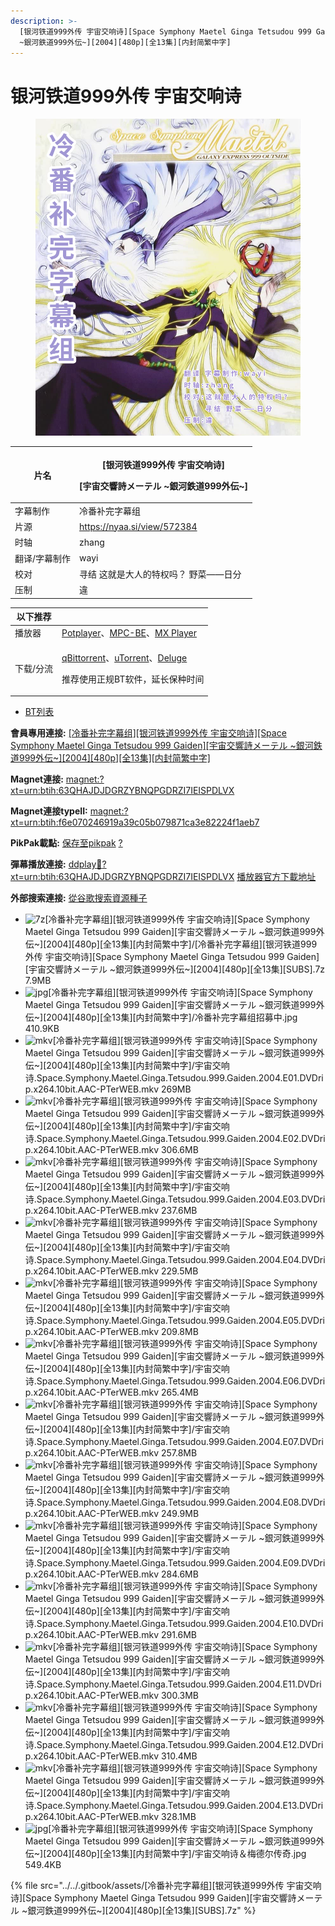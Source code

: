 ```yaml
---
description: >-
  [银河铁道999外传 宇宙交响诗][Space Symphony Maetel Ginga Tetsudou 999 Gaiden][宇宙交響詩メーテル
  ~銀河鉄道999外伝~][2004][480p][全13集][内封简繁中字]
---
```


# 银河铁道999外传 宇宙交响诗



<figure><img src="../../.gitbook/assets/宇宙交响诗＆梅德尔传奇.jpg" alt=""><figcaption></figcaption></figure>

| 片名      | <p>[银河铁道999外传 宇宙交响诗]</p><p>[宇宙交響詩メーテル ~銀河鉄道999外伝~]</p> |
| ------- | ------------------------------------------------------ |
| 字幕制作    | 冷番补完字幕组                                                |
| 片源      | https://nyaa.si/view/572384                            |
| 时轴      | zhang                                                  |
| 翻译/字幕制作 | wayi                                                   |
| 校对      | 寻结  这就是大人的特权吗？  野菜——日分                                 |
| 压制      | 違                                                      |

&#x20;

| 以下推荐  |                                                                                                                                                                                                                                              |
| ----- | -------------------------------------------------------------------------------------------------------------------------------------------------------------------------------------------------------------------------------------------- |
| 播放器   | [Potplayer](https://potplayer.daum.net/)、[MPC-BE](https://sourceforge.net/projects/mpcbe/)、[MX Player](https://www.lanzous.com/b688551)                                                                                                      |
| 下载/分流 | <p><a href="https://github.com/c0re100/qBittorrent-Enhanced-Edition/releases">qBittorrent</a>、<a href="https://hungryxhz.lanzouu.com/iUAtd058gd4h">uTorrent</a>、<a href="https://deluge-torrent.org/">Deluge</a></p><p>推荐使用正规BT软件，延长保种时间</p> |

&#x20;

* [BT列表](https://share.dmhy.org/topics/view/622357\_999\_Space\_Symphony\_Maetel\_Ginga\_Tetsudou\_999\_Gaiden\_999\_2004\_480p\_13.html#tabs-1)

**會員專用連接:** [\[冷番补完字幕组\]\[银河铁道999外传 宇宙交响诗\]\[Space Symphony Maetel Ginga Tetsudou 999 Gaiden\]\[宇宙交響詩メーテル \~銀河鉄道999外伝\~\]\[2004\]\[480p\]\[全13集\]\[内封简繁中字\]](https://dl.dmhy.org/2022/11/26/f6e070246919a39c05b079871ca3e82224f1aeb7.torrent)

**Magnet連接:** [magnet:?xt=urn:btih:63QHAJDJDGRZYBNQPGDRZI7IEISPDLVX](https://magnet/?xt=urn:btih:63QHAJDJDGRZYBNQPGDRZI7IEISPDLVX\&dn=\&tr=http%3A%2F%2F104.143.10.186%3A8000%2Fannounce\&tr=udp%3A%2F%2F104.143.10.186%3A8000%2Fannounce\&tr=http%3A%2F%2Ftracker.openbittorrent.com%3A80%2Fannounce\&tr=http%3A%2F%2Ftracker3.itzmx.com%3A6961%2Fannounce\&tr=http%3A%2F%2Ftracker4.itzmx.com%3A2710%2Fannounce\&tr=http%3A%2F%2Ftracker.publicbt.com%3A80%2Fannounce\&tr=http%3A%2F%2Ftracker.prq.to%2Fannounce\&tr=http%3A%2F%2Fopen.acgtracker.com%3A1096%2Fannounce\&tr=https%3A%2F%2Ft-115.rhcloud.com%2Fonly\_for\_ylbud\&tr=http%3A%2F%2Ftracker1.itzmx.com%3A8080%2Fannounce\&tr=http%3A%2F%2Ftracker2.itzmx.com%3A6961%2Fannounce\&tr=udp%3A%2F%2Ftracker1.itzmx.com%3A8080%2Fannounce\&tr=udp%3A%2F%2Ftracker2.itzmx.com%3A6961%2Fannounce\&tr=udp%3A%2F%2Ftracker3.itzmx.com%3A6961%2Fannounce\&tr=udp%3A%2F%2Ftracker4.itzmx.com%3A2710%2Fannounce\&tr=http%3A%2F%2Fnyaa.tracker.wf%3A7777%2Fannounce)

**Magnet連接typeII:** [magnet:?xt=urn:btih:f6e070246919a39c05b079871ca3e82224f1aeb7](https://magnet/?xt=urn:btih:f6e070246919a39c05b079871ca3e82224f1aeb7)

**PikPak載點:** [保存至pikpak](https://drive.mypikpak.com/landing?\_\_add\_url=magnet:?xt=urn:btih:f6e070246919a39c05b079871ca3e82224f1aeb7&\_\_source=dmhy&\_\_campaign=detail\&login=oauth) [?](https://www.mypikpak.com/)

**彈幕播放連接:** [ddplay:magnet:?xt=urn:btih:63QHAJDJDGRZYBNQPGDRZI7IEISPDLVX](ddplay:magnet:?xt=urn:btih:63QHAJDJDGRZYBNQPGDRZI7IEISPDLVX\&dn=\&tr=http%3A%2F%2F104.143.10.186%3A8000%2Fannounce\&tr=udp%3A%2F%2F104.143.10.186%3A8000%2Fannounce\&tr=http%3A%2F%2Ftracker.openbittorrent.com%3A80%2Fannounce\&tr=http%3A%2F%2Ftracker3.itzmx.com%3A6961%2Fannounce\&tr=http%3A%2F%2Ftracker4.itzmx.com%3A2710%2Fannounce\&tr=http%3A%2F%2Ftracker.publicbt.com%3A80%2Fannounce\&tr=http%3A%2F%2Ftracker.prq.to%2Fannounce\&tr=http%3A%2F%2Fopen.acgtracker.com%3A1096%2Fannounce\&tr=https%3A%2F%2Ft-115.rhcloud.com%2Fonly\_for\_ylbud\&tr=http%3A%2F%2Ftracker1.itzmx.com%3A8080%2Fannounce\&tr=http%3A%2F%2Ftracker2.itzmx.com%3A6961%2Fannounce\&tr=udp%3A%2F%2Ftracker1.itzmx.com%3A8080%2Fannounce\&tr=udp%3A%2F%2Ftracker2.itzmx.com%3A6961%2Fannounce\&tr=udp%3A%2F%2Ftracker3.itzmx.com%3A6961%2Fannounce\&tr=udp%3A%2F%2Ftracker4.itzmx.com%3A2710%2Fannounce\&tr=http%3A%2F%2Fnyaa.tracker.wf%3A7777%2Fannounce) [播放器官方下載地址](http://www.dandanplay.com/?from=dmhy)

**外部搜索連接:** [從谷歌搜索資源種子](https://www.google.com/search?oe=utf-8\&q=f6e070246919a39c05b079871ca3e82224f1aeb7)



* ![7z](https://share.dmhy.org/images/icon/7z.gif)\[冷番补完字幕组]\[银河铁道999外传 宇宙交响诗]\[Space Symphony Maetel Ginga Tetsudou 999 Gaiden]\[宇宙交響詩メーテル \~銀河鉄道999外伝\~]\[2004]\[480p]\[全13集]\[内封简繁中字]/\[冷番补完字幕组]\[银河铁道999外传 宇宙交响诗]\[Space Symphony Maetel Ginga Tetsudou 999 Gaiden]\[宇宙交響詩メーテル \~銀河鉄道999外伝\~]\[2004]\[480p]\[全13集]\[SUBS].7z 7.9MB
* ![jpg](https://share.dmhy.org/images/icon/jpg.gif)\[冷番补完字幕组]\[银河铁道999外传 宇宙交响诗]\[Space Symphony Maetel Ginga Tetsudou 999 Gaiden]\[宇宙交響詩メーテル \~銀河鉄道999外伝\~]\[2004]\[480p]\[全13集]\[内封简繁中字]/冷番补完字幕组招募中.jpg 410.9KB
* ![mkv](https://share.dmhy.org/images/icon/mkv.gif)\[冷番补完字幕组]\[银河铁道999外传 宇宙交响诗]\[Space Symphony Maetel Ginga Tetsudou 999 Gaiden]\[宇宙交響詩メーテル \~銀河鉄道999外伝\~]\[2004]\[480p]\[全13集]\[内封简繁中字]/宇宙交响诗.Space.Symphony.Maetel.Ginga.Tetsudou.999.Gaiden.2004.E01.DVDrip.x264.10bit.AAC-PTerWEB.mkv 269MB
* ![mkv](https://share.dmhy.org/images/icon/mkv.gif)\[冷番补完字幕组]\[银河铁道999外传 宇宙交响诗]\[Space Symphony Maetel Ginga Tetsudou 999 Gaiden]\[宇宙交響詩メーテル \~銀河鉄道999外伝\~]\[2004]\[480p]\[全13集]\[内封简繁中字]/宇宙交响诗.Space.Symphony.Maetel.Ginga.Tetsudou.999.Gaiden.2004.E02.DVDrip.x264.10bit.AAC-PTerWEB.mkv 306.6MB
* ![mkv](https://share.dmhy.org/images/icon/mkv.gif)\[冷番补完字幕组]\[银河铁道999外传 宇宙交响诗]\[Space Symphony Maetel Ginga Tetsudou 999 Gaiden]\[宇宙交響詩メーテル \~銀河鉄道999外伝\~]\[2004]\[480p]\[全13集]\[内封简繁中字]/宇宙交响诗.Space.Symphony.Maetel.Ginga.Tetsudou.999.Gaiden.2004.E03.DVDrip.x264.10bit.AAC-PTerWEB.mkv 237.6MB
* ![mkv](https://share.dmhy.org/images/icon/mkv.gif)\[冷番补完字幕组]\[银河铁道999外传 宇宙交响诗]\[Space Symphony Maetel Ginga Tetsudou 999 Gaiden]\[宇宙交響詩メーテル \~銀河鉄道999外伝\~]\[2004]\[480p]\[全13集]\[内封简繁中字]/宇宙交响诗.Space.Symphony.Maetel.Ginga.Tetsudou.999.Gaiden.2004.E04.DVDrip.x264.10bit.AAC-PTerWEB.mkv 229.5MB
* ![mkv](https://share.dmhy.org/images/icon/mkv.gif)\[冷番补完字幕组]\[银河铁道999外传 宇宙交响诗]\[Space Symphony Maetel Ginga Tetsudou 999 Gaiden]\[宇宙交響詩メーテル \~銀河鉄道999外伝\~]\[2004]\[480p]\[全13集]\[内封简繁中字]/宇宙交响诗.Space.Symphony.Maetel.Ginga.Tetsudou.999.Gaiden.2004.E05.DVDrip.x264.10bit.AAC-PTerWEB.mkv 209.8MB
* ![mkv](https://share.dmhy.org/images/icon/mkv.gif)\[冷番补完字幕组]\[银河铁道999外传 宇宙交响诗]\[Space Symphony Maetel Ginga Tetsudou 999 Gaiden]\[宇宙交響詩メーテル \~銀河鉄道999外伝\~]\[2004]\[480p]\[全13集]\[内封简繁中字]/宇宙交响诗.Space.Symphony.Maetel.Ginga.Tetsudou.999.Gaiden.2004.E06.DVDrip.x264.10bit.AAC-PTerWEB.mkv 265.4MB
* ![mkv](https://share.dmhy.org/images/icon/mkv.gif)\[冷番补完字幕组]\[银河铁道999外传 宇宙交响诗]\[Space Symphony Maetel Ginga Tetsudou 999 Gaiden]\[宇宙交響詩メーテル \~銀河鉄道999外伝\~]\[2004]\[480p]\[全13集]\[内封简繁中字]/宇宙交响诗.Space.Symphony.Maetel.Ginga.Tetsudou.999.Gaiden.2004.E07.DVDrip.x264.10bit.AAC-PTerWEB.mkv 257.8MB
* ![mkv](https://share.dmhy.org/images/icon/mkv.gif)\[冷番补完字幕组]\[银河铁道999外传 宇宙交响诗]\[Space Symphony Maetel Ginga Tetsudou 999 Gaiden]\[宇宙交響詩メーテル \~銀河鉄道999外伝\~]\[2004]\[480p]\[全13集]\[内封简繁中字]/宇宙交响诗.Space.Symphony.Maetel.Ginga.Tetsudou.999.Gaiden.2004.E08.DVDrip.x264.10bit.AAC-PTerWEB.mkv 249.9MB
* ![mkv](https://share.dmhy.org/images/icon/mkv.gif)\[冷番补完字幕组]\[银河铁道999外传 宇宙交响诗]\[Space Symphony Maetel Ginga Tetsudou 999 Gaiden]\[宇宙交響詩メーテル \~銀河鉄道999外伝\~]\[2004]\[480p]\[全13集]\[内封简繁中字]/宇宙交响诗.Space.Symphony.Maetel.Ginga.Tetsudou.999.Gaiden.2004.E09.DVDrip.x264.10bit.AAC-PTerWEB.mkv 284.6MB
* ![mkv](https://share.dmhy.org/images/icon/mkv.gif)\[冷番补完字幕组]\[银河铁道999外传 宇宙交响诗]\[Space Symphony Maetel Ginga Tetsudou 999 Gaiden]\[宇宙交響詩メーテル \~銀河鉄道999外伝\~]\[2004]\[480p]\[全13集]\[内封简繁中字]/宇宙交响诗.Space.Symphony.Maetel.Ginga.Tetsudou.999.Gaiden.2004.E10.DVDrip.x264.10bit.AAC-PTerWEB.mkv 291.6MB
* ![mkv](https://share.dmhy.org/images/icon/mkv.gif)\[冷番补完字幕组]\[银河铁道999外传 宇宙交响诗]\[Space Symphony Maetel Ginga Tetsudou 999 Gaiden]\[宇宙交響詩メーテル \~銀河鉄道999外伝\~]\[2004]\[480p]\[全13集]\[内封简繁中字]/宇宙交响诗.Space.Symphony.Maetel.Ginga.Tetsudou.999.Gaiden.2004.E11.DVDrip.x264.10bit.AAC-PTerWEB.mkv 300.3MB
* ![mkv](https://share.dmhy.org/images/icon/mkv.gif)\[冷番补完字幕组]\[银河铁道999外传 宇宙交响诗]\[Space Symphony Maetel Ginga Tetsudou 999 Gaiden]\[宇宙交響詩メーテル \~銀河鉄道999外伝\~]\[2004]\[480p]\[全13集]\[内封简繁中字]/宇宙交响诗.Space.Symphony.Maetel.Ginga.Tetsudou.999.Gaiden.2004.E12.DVDrip.x264.10bit.AAC-PTerWEB.mkv 310.4MB
* ![mkv](https://share.dmhy.org/images/icon/mkv.gif)\[冷番补完字幕组]\[银河铁道999外传 宇宙交响诗]\[Space Symphony Maetel Ginga Tetsudou 999 Gaiden]\[宇宙交響詩メーテル \~銀河鉄道999外伝\~]\[2004]\[480p]\[全13集]\[内封简繁中字]/宇宙交响诗.Space.Symphony.Maetel.Ginga.Tetsudou.999.Gaiden.2004.E13.DVDrip.x264.10bit.AAC-PTerWEB.mkv 328.1MB
* ![jpg](https://share.dmhy.org/images/icon/jpg.gif)\[冷番补完字幕组]\[银河铁道999外传 宇宙交响诗]\[Space Symphony Maetel Ginga Tetsudou 999 Gaiden]\[宇宙交響詩メーテル \~銀河鉄道999外伝\~]\[2004]\[480p]\[全13集]\[内封简繁中字]/宇宙交响诗＆梅德尔传奇.jpg 549.4KB

{% file src="../../.gitbook/assets/[冷番补完字幕组][银河铁道999外传 宇宙交响诗][Space Symphony Maetel Ginga Tetsudou 999 Gaiden][宇宙交響詩メーテル ~銀河鉄道999外伝~][2004][480p][全13集][SUBS].7z" %}
